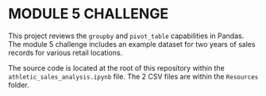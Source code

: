 # MODULE 5 CHALLENGE
This project reviews the `groupby` and `pivot_table` capabilities in Pandas. The module 5 challenge includes an example dataset for two years of sales records for various retail locations.

The source code is located at the root of this repository within the `athletic_sales_analysis.ipynb` file. The 2 CSV files are within the `Resources` folder.